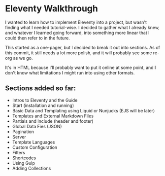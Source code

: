 # Eleventy Walkthrough

I wanted to learn how to implement Eleventy into a project, but wasn't finding what I needed tutorial-wise. I decided to gather what I already knew, and whatever I learned going forward, into something more linear that I could then refer to in the future.

This started as a one-pager, but I decided to break it out into sections. As of this commit, it still needs a lot more polish, and it will probably see some re-org as we go.

It's in HTML because I'll probably want to put it online at some point, and I don't know what limitations I might run into using other formats.

## Sections added so far:

- Intros to Eleventy and the Guide
- Start (installation and running)
- Basic Data and Templating using Liquid or Nunjucks (EJS will be later)
- Templates and External Markdown Files
- Partials and Include (header and footer)
- Global Data Fies (JSON)
- Pagination
- Server
- Template Languages
- Custom Configuration
- Filters
- Shortcodes
- Using Gulp
- Adding Collections
